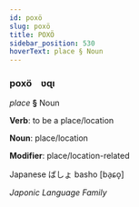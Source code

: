```yaml
---
id: poxö
slug: poxö
title: POXÖ
sidebar_position: 530
hoverText: place § Noun
---
```


### poxö&emsp;<span kind="abugida">ʋɋı</span>

*place* **§** Noun

**Verb**: to be a place/location

**Noun**: place/location

**Modifier**: place/location-related

Japanese ばしょ basho [ba̠ɕo̞]

*Japonic Language Family*